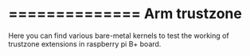 ==============
Arm trustzone
==============

Here you can find various bare-metal kernels to test the working of trustzone extensions in raspberry pi B+ board.

